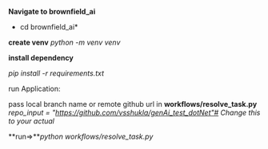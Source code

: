 **Navigate to brownfield_ai**

*
    cd brownfield_ai*

**create venv**
	*python -m venv venv*

**install dependency**

 *pip install -r requirements.txt*

run Application:

  pass local branch name or remote github url in **workflows/resolve_task.py**
	*repo_input = "https://github.com/vsshukla/genAi_test_dotNet"# Change this to your actual*

**run=>***python workflows/resolve_task.py*
